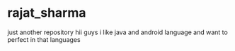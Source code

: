 # rajat_sharma
just another repository
hii guys 
i like java and android language and want to perfect in that languages
